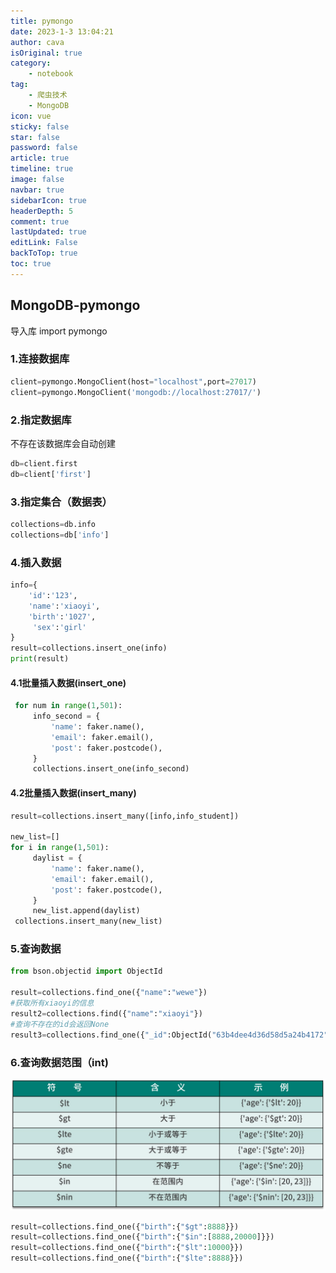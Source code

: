 ```yaml
---
title: pymongo
date: 2023-1-3 13:04:21
author: cava
isOriginal: true
category: 
    - notebook
tag:
    - 爬虫技术
    - MongoDB
icon: vue
sticky: false
star: false
password: false
article: true
timeline: true
image: false
navbar: true
sidebarIcon: true
headerDepth: 5
comment: true
lastUpdated: true
editLink: False
backToTop: true
toc: true
---
```


##  MongoDB-pymongo

导入库 import pymongo

### 1.连接数据库

```python
client=pymongo.MongoClient(host="localhost",port=27017)
client=pymongo.MongoClient('mongodb://localhost:27017/')
```

### 2.指定数据库

不存在该数据库会自动创建

```python
db=client.first
db=client['first']
```

### 3.指定集合（数据表）

```python
collections=db.info
collections=db['info']
```

### 4.插入数据

```python
info={
    'id':'123',
    'name':'xiaoyi',
    'birth':'1027',
     'sex':'girl'
}
result=collections.insert_one(info)
print(result)
```

#### 4.1批量插入数据(insert_one)

```python
 for num in range(1,501):
     info_second = {
         'name': faker.name(),
         'email': faker.email(),
         'post': faker.postcode(),
     }
     collections.insert_one(info_second)
```

#### 4.2批量插入数据(insert_many)

```python
result=collections.insert_many([info,info_student])

new_list=[]
for i in range(1,501):
     daylist = {
         'name': faker.name(),
         'email': faker.email(),
         'post': faker.postcode(),
     }
     new_list.append(daylist)
 collections.insert_many(new_list)
```

### 5.查询数据

```python
from bson.objectid import ObjectId

result=collections.find_one({"name":"wewe"})
#获取所有xiaoyi的信息
result2=collections.find({"name":"xiaoyi"})
#查询不存在的id会返回None
result3=collections.find_one({"_id":ObjectId("63b4dee4d36d58d5a24b4172")})
```

### 6.查询数据范围（int)

<img src="./About_MGdb.assets/image-20230105010554145.png" alt="image-20230105010554145" style="zoom: 50%;" />

```python
result=collections.find_one({"birth":{"$gt":8888}})
result=collections.find_one({"birth":{"$in":[8888,20000]}})
result=collections.find_one({"birth":{"$lt":10000}})
result=collections.find_one({"birth":{"$lte":8888}})
```





































